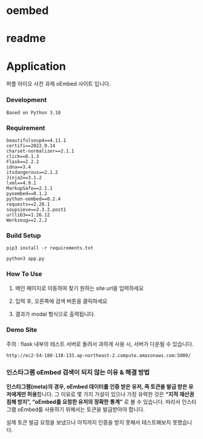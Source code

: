 # oembed
# readme

# **Application**

퍼플 아이오 사전 과제 oEmbed 사이트 입니다.

### **Development**

```
Based on Python 3.10
```

### **Requirement**

```
beautifulsoup4==4.11.1
certifi==2022.9.14
charset-normalizer==2.1.1
click==8.1.3
Flask==2.2.2
idna==3.4
itsdangerous==2.1.2
Jinja2==3.1.2
lxml==4.9.1
MarkupSafe==2.1.1
pyoembed==0.1.2
python-oembed==0.2.4
requests==2.28.1
soupsieve==2.3.2.post1
urllib3==1.26.12
Werkzeug==2.2.2
```

### **Build Setup**

```
pip3 install -r requirements.txt

python3 app.py
```

### How To Use

1. 메인 페이지로 이동하여 찾기 원하는 site url을 입력하세요


1. 입력 후, 오른쪽에 검색 버튼을 클릭하세요


1. 결과가 modal 형식으로 출력됩니다.


### Demo Site

주의 : flask 내부의 테스트 서버로 돌려서 과하게 사용 시, 서버가 다운될 수 있습니다.

```bash
http://ec2-54-180-138-133.ap-northeast-2.compute.amazonaws.com:5000/
```

### 인스타그램 oEmbed 검색이 되지 않는 이유 & 해결 방법

**인스타그램(meta)의 경우, oEmbed 데이터를 인증 받은 유저, 즉 토큰을 발급 받은 유저에게만 허용**합니다. 그 이유로 몇 가지 가설이 있으나 가장 유력한 것은 **“지적 재산권 침해 방지”, “oEmbed를 요청한 유저의 정확한 통계”** 로 볼 수 있습니다. 따라서 인스타그램 oEmbed를 사용하기 위해서는 토큰을 발급받아야 합니다.

실제 토큰 발급 요청을 보냈으나 아직까지 인증을 받지 못해서 테스트해보지 못했습니다.